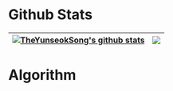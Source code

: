 <!-- 깃허브 상태창 -->
# Github Stats
<!--
[![TheYunseokSong's GitHub stats](https://github-readme-stats.vercel.app/api?username=TheYunseokSong&show_icons=true&theme=Gradient&hide_title=ture&hide_border=true&title_color=fff&icon_color=26D74D&text_color=9f9f9f&bg_color=151515)](https://github.com//TheYunseokSong) \
[![TheYunseokSong's Most Used Languages](https://github-readme-stats.vercel.app/api/top-langs/?username=TheYunseokSong&layout=compact&theme=gradient&hide_title=ture&hide_border=ture&title_color=fff&text_color=9f9f9f&bg_color=151515)](https://github.com/TheYunseokSong)
-->

| <a href="https://github.com/TheYunseokSong"><img align="center" src="https://github-readme-stats.vercel.app/api?username=TheYunseokSong&show_icons=true&theme=Gradient&hide_title=ture&hide_border=true&title_color=fff&icon_color=26D74D&text_color=9f9f9f&bg_color=151515" alt="TheYunseokSong's github stats" /></a> | <a href="https://github.com/TheYunseokSong"><img align="center" src="https://github-readme-stats.vercel.app/api/top-langs/?username=TheYunseokSong&layout=compact&theme=gradient&hide_title=ture&hide_border=ture&title_color=fff&text_color=9f9f9f&bg_color=151515" /></a> |
| ------------- | ------------- |


# Algorithm
<!--
[![Solved.ac Profile](http://mazassumnida.wtf/api/v2/generate_badge?boj=pocky1017)](https://solved.ac/pocky1017/)
[![Readme Card](https://github-readme-stats.vercel.app/api/pin/?username=TheYunseokSong&repo=BOJAutoPush)](https://github.com/TheYunseokSong/BOJAutoPush)
-->
<!--
| <a href="https://solved.ac/pocky1017/"><img align="center" src="http://mazassumnida.wtf/api/v2/generate_badge?boj=pocky1017" alt="TheYunseokSong's github stats" /></a> | <a href="https://github.com/TheYunseokSong/BOJAutoPush"><img align="center" src="https://github-readme-stats.vercel.app/api/pin/?username=TheYunseokSong&repo=BOJAutoPush" /></a> |
| ------------- | ------------- |
-->
<!--
# Skills
### Languages
![Python](https://img.shields.io/badge/Python-3776AB.svg?&style=for-the-badge&logo=Python&logoColor=white) ![C](https://img.shields.io/badge/C-A8B9CC.svg?&style=for-the-badge&logo=C&logoColor=white)

### Tools
![Visual Studio Code](https://img.shields.io/badge/Visual%20Studio%20Code-007ACC.svg?&style=for-the-badge&logo=Visual%20Studio%20Code&logoColor=white)
-->
<!-- 방문자수
# :people_hugging: Number of Visitors
[![Hits](https://hits.seeyoufarm.com/api/count/incr/badge.svg?url=https%3A%2F%2Fgithub.com%2FTheYunseokSong%2Fhit-counter&count_bg=%233DB1C8&title_bg=%23555555&icon=&icon_color=%23E7E7E7&title=+views&edge_flat=false)](https://hits.seeyoufarm.com)
-->
